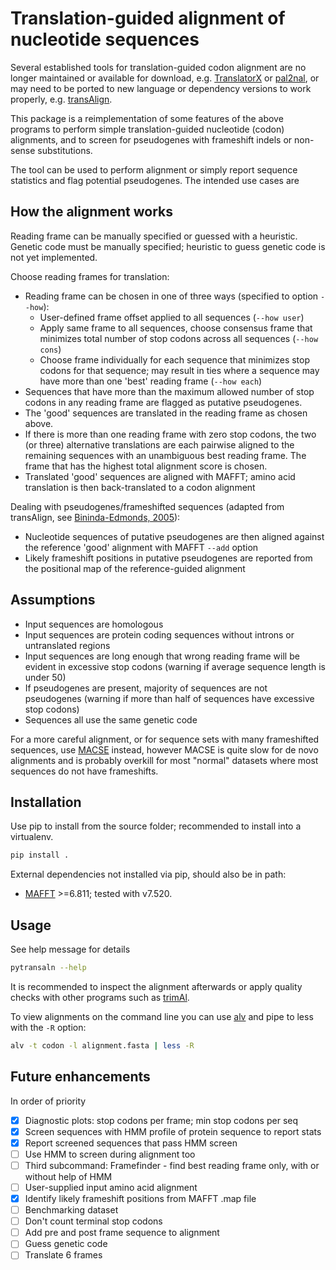Translation-guided alignment of nucleotide sequences
====================================================

Several established tools for translation-guided codon alignment are no longer
maintained or available for download, e.g.
[TranslatorX](https://doi.org/10.1093/nar/gkq291) or
[pal2nal](https://www.bork.embl.de/pal2nal/), or may need to be ported to new
language or dependency versions to work properly, e.g.
[transAlign](https://uol.de/systematik-evolutionsbiologie/programme).

This package is a reimplementation of some features of the above programs to
perform simple translation-guided nucleotide (codon) alignments, and to screen
for pseudogenes with frameshift indels or non-sense substitutions.

The tool can be used to perform alignment or simply report sequence statistics
and flag potential pseudogenes. The intended use cases are 


## How the alignment works

Reading frame can be manually specified or guessed with a heuristic. Genetic
code must be manually specified; heuristic to guess genetic code is not yet
implemented.

Choose reading frames for translation:
* Reading frame can be chosen in one of three ways (specified to option `--how`):
  * User-defined frame offset applied to all sequences (`--how user`)
  * Apply same frame to all sequences, choose consensus frame that minimizes
    total number of stop codons across all sequences (`--how cons`)
  * Choose frame individually for each sequence that minimizes stop codons for
    that sequence; may result in ties where a sequence may have more than one
    'best' reading frame (`--how each`)
* Sequences that have more than the maximum allowed number of stop codons in
  any reading frame are flagged as putative pseudogenes. 
* The 'good' sequences are translated in the reading frame as chosen above.
* If there is more than one reading frame with zero stop codons, the two (or
  three) alternative translations are each pairwise aligned to the remaining
  sequences with an unambiguous best reading frame. The frame that has the
  highest total alignment score is chosen.
* Translated 'good' sequences are aligned with MAFFT; amino acid translation is
  then back-translated to a codon alignment

Dealing with pseudogenes/frameshifted sequences (adapted from transAlign, see
[Bininda-Edmonds, 2005](https://doi.org/10.1186/1471-2105-6-156)):
* Nucleotide sequences of putative pseudogenes are then aligned against the
  reference 'good' alignment with MAFFT `--add` option
* Likely frameshift positions in putative pseudogenes are reported from the
  positional map of the reference-guided alignment


## Assumptions

* Input sequences are homologous
* Input sequences are protein coding sequences without introns or untranslated
  regions
* Input sequences are long enough that wrong reading frame will be evident in
  excessive stop codons (warning if average sequence length is under 50)
* If pseudogenes are present, majority of sequences are not pseudogenes
  (warning if more than half of sequences have excessive stop codons)
* Sequences all use the same genetic code

For a more careful alignment, or for sequence sets with many frameshifted
sequences, use [MACSE](https://www.agap-ge2pop.org/macse/) instead, however
MACSE is quite slow for de novo alignments and is probably overkill for most
"normal" datasets where most sequences do not have frameshifts.


## Installation

Use pip to install from the source folder; recommended to install into a
virtualenv.

```bash
pip install .
```

External dependencies not installed via pip, should also be in path:
* [MAFFT](https://mafft.cbrc.jp/alignment/software/) >=6.811; tested with v7.520.


## Usage

See help message for details

```bash
pytransaln --help
```

It is recommended to inspect the alignment afterwards or apply quality checks
with other programs such as [trimAl](http://trimal.cgenomics.org/).

To view alignments on the command line you can use
[alv](https://github.com/arvestad/alv) and pipe to less with the `-R` option:

```bash
alv -t codon -l alignment.fasta | less -R
```


## Future enhancements

In order of priority

- [x] Diagnostic plots: stop codons per frame; min stop codons per seq
- [x] Screen sequences with HMM profile of protein sequence to report stats
- [x] Report screened sequences that pass HMM screen
- [ ] Use HMM to screen during alignment too
- [ ] Third subcommand: Framefinder - find best reading frame only, with or
      without help of HMM
- [ ] User-supplied input amino acid alignment
- [x] Identify likely frameshift positions from MAFFT .map file
- [ ] Benchmarking dataset
- [ ] Don't count terminal stop codons
- [ ] Add pre and post frame sequence to alignment
- [ ] Guess genetic code
- [ ] Translate 6 frames
